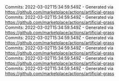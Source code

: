 Commits: 2022-03-02T15:34:59.549Z - Generated via https://github.com/marketplace/actions/artificial-grass
<br>
Commits: 2022-03-02T15:34:59.549Z - Generated via https://github.com/marketplace/actions/artificial-grass
<br>
Commits: 2022-03-02T15:34:59.549Z - Generated via https://github.com/marketplace/actions/artificial-grass
<br>
Commits: 2022-03-02T15:34:59.549Z - Generated via https://github.com/marketplace/actions/artificial-grass
<br>
Commits: 2022-03-02T15:34:59.549Z - Generated via https://github.com/marketplace/actions/artificial-grass
<br>
Commits: 2022-03-02T15:34:59.549Z - Generated via https://github.com/marketplace/actions/artificial-grass
<br>
Commits: 2022-03-02T15:34:59.549Z - Generated via https://github.com/marketplace/actions/artificial-grass
<br>

